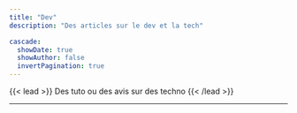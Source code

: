 ```yaml
---
title: "Dev"
description: "Des articles sur le dev et la tech"

cascade:
  showDate: true
  showAuthor: false
  invertPagination: true
---
```


{{< lead >}}
Des tuto ou des avis sur des techno
{{< /lead >}}

---